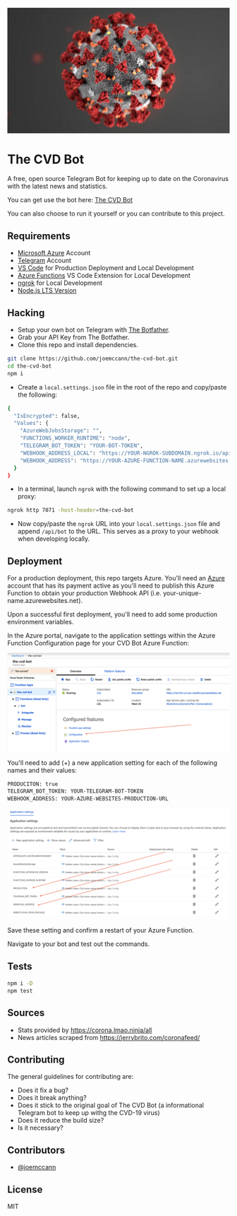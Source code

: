 <p align="center">
  <img alt="CVD-19 Virus" src="assets/img/botpic.jpg" />
</p>

# The CVD Bot

A free, open source Telegram Bot for keeping up to date on the Coronavirus with the latest news and statistics.

You can get use the bot here: [The CVD Bot](https://t.me/thecvdbot)

You can also choose to run it yourself or you can contribute to this project.

## Requirements

- [Microsoft Azure](https://portal.azure.com) Account
- [Telegram](https://telegram.org) Account
- [VS Code](https://code.visualstudio.com/) for Production Deployment and Local Development
- [Azure Functions](https://marketplace.visualstudio.com/items?itemName=ms-azuretools.vscode-azurefunctions) VS Code Extension for Local Development
- [ngrok](https://ngrok.com/download) for Local Development
- [Node.js LTS Version](https://nodejs.org/en/about/releases/)

## Hacking

- Setup your own bot on Telegram with [The Botfather](https://t.me/BotFather).
- Grab your API Key from The Botfather.
- Clone this repo and install dependencies.

```sh
git clone https://github.com/joemccann/the-cvd-bot.git
cd the-cvd-bot
npm i
```

- Create a `local.settings.json` file in the root of the repo and copy/paste the following:

```sh
{
  "IsEncrypted": false,
  "Values": {
    "AzureWebJobsStorage": "",
    "FUNCTIONS_WORKER_RUNTIME": "node",
    "TELEGRAM_BOT_TOKEN": "YOUR-BOT-TOKEN",
    "WEBHOOK_ADDRESS_LOCAL": "https://YOUR-NGROK-SUBDOMAIN.ngrok.io/api/bot",
    "WEBHOOK_ADDRESS": "https://YOUR-AZURE-FUNCTION-NAME.azurewebsites.net/api/bot"
  }
}
```

- In a terminal, launch `ngrok` with the following command to set up a local proxy:

```sh
ngrok http 7071 -host-header=the-cvd-bot
```

- Now copy/paste the `ngrok` URL into your `local.settings.json` file and append `/api/bot` to the URL.  This serves as a proxy to your webhook when developing locally.

## Deployment

For a production deployment, this repo targets Azure. You'll need an [Azure](portal.azure.com) account that has its payment active as you'll need to publish this Azure Function to obtain your production Webhook API (i.e. your-unique-name.azurewebsites.net).

Upon a successful first deployment, you'll need to add some production environment variables.

In the Azure portal, navigate to the application settings within the Azure Function Configuration page for your CVD Bot Azure Function:

<p align="center">
  <img alt="CVD-19 Virus" src="assets/img/azure-function-config.png" />
</p>

You'll need to add (+) a new application setting for each of the following names and their values:

```sh
PRODUCITON: true
TELEGRAM_BOT_TOKEN: YOUR-TELEGRAM-BOT-TOKEN
WEBHOOK_ADDRESS: YOUR-AZURE-WEBSITES-PRODUCTION-URL
```

<p align="center">
  <img alt="CVD-19 Virus" src="assets/img/application-settings.png" />
</p>

Save these setting and confirm a restart of your Azure Function.

Navigate to your bot and test out the commands.

## Tests

```sh
npm i -D
npm test
```

## Sources

- Stats provided by https://corona.lmao.ninja/all
- News articles scraped from https://jerrybrito.com/coronafeed/

## Contributing

The general guidelines for contributing are:

- Does it fix a bug?
- Does it break anything?
- Does it stick to the original goal of The CVD Bot (a informational Telegram bot to keep up withg the CVD-19 virus)
- Does it reduce the build size?
- Is it necessary?

## Contributors

- [@joemccann](https://twitter.com/joemccann)

## License

MIT
